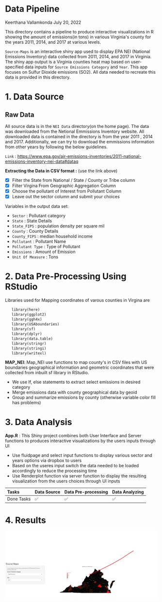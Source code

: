 Data Pipeline
================
Keerthana Vallamkonda
July 20, 2022

This directory contains a pipeline to produce interactive visualizations in R showing the amount of emissions(in tons) in various Virginia's county for the years 2011, 2014, and 2017 at various levels.

`Source-Maps` is an interactive shiny app used to display EPA NEI (National Emissions Inventory) data collected from 2011, 2014, and 2017 in Virginia. The shiny app output is a Virginia counties heat map based on user-specified data inputs for `Source Emissions Category` and `Year`. This app focuses on Sulfur Dioxide emissions (SO2). 
All data needed to recreate this data is provided in this directory.

# 1. Data Source
## Raw Data

All source data is in the `NEI Data` directory(on the home page). The data was downloaded from the Netional Emmissions Inventory website. All downloaded data is contained in the directory is from the year 2011 , 2014 and 2017. Additionally, we can try to download the emmissions information from other years by following the below guidelines. 

`Link` : https://www.epa.gov/air-emissions-inventories/2011-national-emissions-inventory-nei-data#dataq

**Extracting the Data in CSV format :** (use the link above)

   - [X]  Filter the State from National / State / County or Tribe column
   - [X]  Filter Virgina From Geographic Aggregation Column
   - [X]  Choose the pollutant of Interest from Pollutant Column
   - [X]  Leave out the sector column and submit your choices
  
Variables in the output data set:

- `Sector` : Pollutant category
- `State` : State Details
- `State_FIPS` : population density per square mil
- `County` : County Details
- `County_FIPS` : median household income
- `Pollutant` : Pollutant Name
- `Pollutant Type` : Type of Pollutant
- `Emissions` : Amount of Emission
- `Unit Of Measure` : Tons

# 2. Data Pre-Processing Using RStudio

Libraries used for Mapping coordinates of varous counties in Virgina are 
```
   library(here) 
   library(ggplot2)
   library(ggh4x)
   library(USAboundaries)
   library(sf)
   library(dplyr)
   library(data.table)
   library(stringr)
   library(stringi)
   library(writexl)
  ```
 **MAP_NEI**: Map_NEI use functions to map county's in CSV files with US boundaries geographical information and geometric coordinates that were collected from inbuilt sf library in RStudio. 
  - We use If, else statements to extract select emissions in desired category
  - Merge emissions data with county geographical data by geoid
  -  Group and summarize emissions by county (otherwise variable color fill has problems)

# 3. Data Analysis 
   **App.R** : This Shiny project combines both User Interface and Server functions to produces interactive visualizations by the users inputs through UI
   - Use  fluidpage and select input functions to display  various sector and years options via dropbox to users
   - Based on the useres input switch the data needed to be loaded accordingly to reduce the processing time
   - Use Renderplot function via server function to display the resulting visualization from the users choices through UI inputs 

Tasks | Data Source | Data Pre-processing | Data Analyzing
:------------ | :-------------| :-------------| :-------------
Done Tasks | :white_check_mark: |  :white_check_mark: | :white_check_mark:
 
 # 4. Results 
 
 ![Alt text](https://github.com/itskeerthana/DEVA/blob/main/NEI%20DATA/Screenshot%202022-07-21%20205201.png?raw=true "Optional Title")

